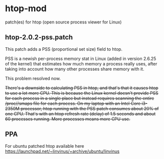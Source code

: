 htop-mod
========

patch(es) for htop (open source process viewer for Linux) 

htop-2.0.2-pss.patch
--------------------

This patch adds a PSS (proportional set size) field to htop.

PSS is a newish per-process memory stat in Linux (added in version 2.6.25 of the
kernel) that estimates how much memory a process really uses, after taking into
account how many other processes share memory with it.

This problem resolved now.

~~There's a downside to calculating PSS in htop, and that's that it causes htop to
use a lot more CPU. This is because the Linux kernel doesn't provide PSS for
each process in a single place but instead requires scanning the entire
/proc/<pid>/smaps file for each process. On my laptop with an Intel Core
i3-2350M processor, htop running with the PSS patch consumes about 20% of one
CPU. That's with an htop refresh rate (delay) of 1.5 seconds and about 60
processes running. More processes means more CPU use.~~


PPA
---
For ubuntu patched htop available here https://launchpad.net/~linvinus/+archive/ubuntu/linvinus


